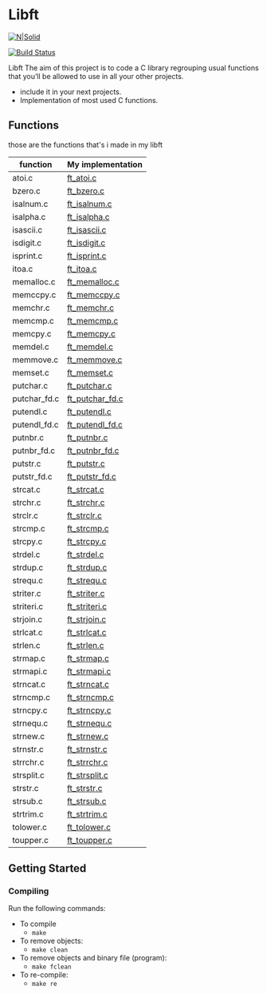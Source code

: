 
# Libft

[![N|Solid](https://cdn.iconscout.com/icon/free/png-256/c-programming-569564.png)](https://nodesource.com/products/nsolid)

[![Build Status](https://travis-ci.org/joemccann/dillinger.svg?branch=master)](https://travis-ci.org/raja-moukhass/libft)

Libft  The aim of this project is to code a C library regrouping usual functions that
 you’ll be allowed to use in all your other projects.

  - include it in your next projects.
  - Implementation of most used C functions.


## Functions

those are the functions that's i made in my libft 

| function | My implementation |
| ------ | ------ |
| atoi.c | [ft_atoi.c](https://github.com/raja-moukhass/libft/blob/master/ft_atoi.c) |
| bzero.c | [ft_bzero.c](https://github.com/raja-moukhass/libft/blob/master/ft_bzero.c) |
| isalnum.c | [ft_isalnum.c](https://github.com/raja-moukhass/libft/blob/master/ft_isalnum.c) |
| isalpha.c | [ft_isalpha.c](https://github.com/raja-moukhass/libft/blob/master/ft_isalpha.c) |
| isascii.c | [ft_isascii.c](https://github.com/raja-moukhass/libft/blob/master/ft_isascii.c) |
| isdigit.c | [ft_isdigit.c](https://github.com/raja-moukhass/libft/blob/master/ft_isdigit.c) |
| isprint.c | [ft_isprint.c](https://github.com/raja-moukhass/libft/blob/master/ft_isprint.c) |
| itoa.c | [ft_itoa.c](https://github.com/raja-moukhass/libft/blob/master/ft_itoa.c) |
| memalloc.c | [ft_memalloc.c](https://github.com/raja-moukhass/libft/blob/master/ft_memalloc.c) |
| memccpy.c | [ft_memccpy.c](https://github.com/raja-moukhass/libft/blob/master/ft_memccpy.c) |
| memchr.c | [ft_memchr.c](https://github.com/raja-moukhass/libft/blob/master/ft_memchr.c) |
| memcmp.c | [ft_memcmp.c](https://github.com/raja-moukhass/libft/blob/master/ft_memcmp.c) |
| memcpy.c | [ft_memcpy.c](https://github.com/raja-moukhass/libft/blob/master/ft_memcpy.c) |
| memdel.c | [ft_memdel.c](https://github.com/raja-moukhass/libft/blob/master/ft_memdel.c) |
| memmove.c | [ft_memmove.c](https://github.com/raja-moukhass/libft/blob/master/ft_memmove.c) |
| memset.c | [ft_memset.c](https://github.com/raja-moukhass/libft/blob/master/ft_memset.c) |
| putchar.c | [ft_putchar.c](https://github.com/raja-moukhass/libft/blob/master/ft_putchar.c) |
| putchar_fd.c | [ft_putchar_fd.c](https://github.com/raja-moukhass/libft/blob/master/ft_putchar_fd.c) |
| putendl.c | [ft_putendl.c](https://github.com/raja-moukhass/libft/blob/master/ft_putendl.c) |
| putendl_fd.c | [ft_putendl_fd.c](https://github.com/raja-moukhass/libft/blob/master/ft_putendl_fd.c) |
| putnbr.c | [ft_putnbr.c](https://github.com/raja-moukhass/libft/blob/master/ft_putnbr.c) |
| putnbr_fd.c | [ft_putnbr_fd.c](https://github.com/raja-moukhass/libft/blob/master/ft_putnbr_fd.c) |
| putstr.c | [ft_putstr.c](https://github.com/raja-moukhass/libft/blob/master/ft_putstr.c) |
| putstr_fd.c | [ft_putstr_fd.c](https://github.com/raja-moukhass/libft/blob/master/ft_putstr_fd.c) |
| strcat.c | [ft_strcat.c](https://github.com/raja-moukhass/libft/blob/master/ft_strcat.c) |
| strchr.c | [ft_strchr.c](https://github.com/raja-moukhass/libft/blob/master/ft_strchr.c) |
| strclr.c | [ft_strclr.c](https://github.com/raja-moukhass/libft/blob/master/ft_strclr.c) |
| strcmp.c | [ft_strcmp.c](https://github.com/raja-moukhass/libft/blob/master/ft_strcmp.c) |
| strcpy.c | [ft_strcpy.c](https://github.com/raja-moukhass/libft/blob/master/ft_strcpy.c) |
| strdel.c | [ft_strdel.c](https://github.com/raja-moukhass/libft/blob/master/ft_strdel.c) |
| strdup.c | [ft_strdup.c](https://github.com/raja-moukhass/libft/blob/master/ft_strdup.c) |
| strequ.c | [ft_strequ.c](https://github.com/raja-moukhass/libft/blob/master/ft_strequ.c) |
| striter.c | [ft_striter.c](https://github.com/raja-moukhass/libft/blob/master/ft_striter.c) |
| striteri.c | [ft_striteri.c](https://github.com/raja-moukhass/libft/blob/master/ft_striteri.c) |
| strjoin.c | [ft_strjoin.c](https://github.com/raja-moukhass/libft/blob/master/ft_strjoin.c) |
| strlcat.c | [ft_strlcat.c](https://github.com/raja-moukhass/libft/blob/master/ft_strlcat.c) |
| strlen.c | [ft_strlen.c](https://github.com/raja-moukhass/libft/blob/master/ft_strlen.c) |
| strmap.c | [ft_strmap.c](https://github.com/raja-moukhass/libft/blob/master/ft_strmap.c) |
| strmapi.c | [ft_strmapi.c](https://github.com/raja-moukhass/libft/blob/master/ft_strmapi.c) |
| strncat.c | [ft_strncat.c](https://github.com/raja-moukhass/libft/blob/master/ft_strncat.c) |
| strncmp.c | [ft_strncmp.c](https://github.com/raja-moukhass/libft/blob/master/ft_strncmp.c) |
| strncpy.c | [ft_strncpy.c](https://github.com/raja-moukhass/libft/blob/master/ft_strncpy.c) |
| strnequ.c | [ft_strnequ.c](https://github.com/raja-moukhass/libft/blob/master/ft_strnequ.c) |
| strnew.c | [ft_strnew.c](https://github.com/raja-moukhass/libft/blob/master/ft_strnew.c) |
| strnstr.c | [ft_strnstr.c](https://github.com/raja-moukhass/libft/blob/master/ft_strnstr.c) |
| strrchr.c | [ft_strrchr.c](https://github.com/raja-moukhass/libft/blob/master/ft_strrchr.c) |
| strsplit.c | [ft_strsplit.c](https://github.com/raja-moukhass/libft/blob/master/ft_strsplit.c) |
| strstr.c | [ft_strstr.c](https://github.com/raja-moukhass/libft/blob/master/ft_strstr.c) |
| strsub.c | [ft_strsub.c](https://github.com/raja-moukhass/libft/blob/master/ft_strsub.c) |
| strtrim.c | [ft_strtrim.c](https://github.com/raja-moukhass/libft/blob/master/ft_strtrim.c) |
| tolower.c | [ft_tolower.c](https://github.com/raja-moukhass/libft/blob/master/ft_tolower.c) |
| toupper.c | [ft_toupper.c](https://github.com/raja-moukhass/libft/blob/master/ft_toupper.c) |


## Getting Started

### Compiling

Run the following commands:

* To compile
	- `make`
* To remove objects:
	- `make clean`
* To remove objects and binary file (program):
	- `make fclean`
* To re-compile:
	- `make re`
